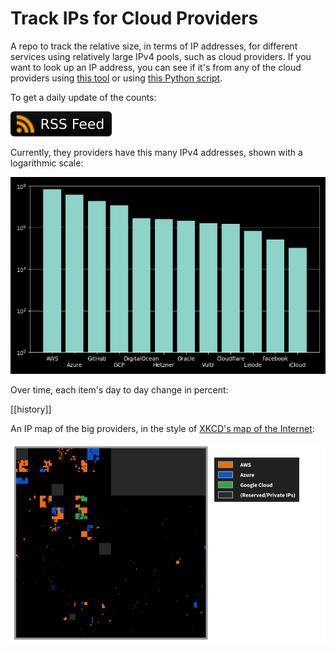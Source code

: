 # Track IPs for Cloud Providers

A repo to track the relative size, in terms of IP addresses, for different services using relatively large IPv4 pools, such as cloud providers.
If you want to look up an IP address, you can see if it's from any of the cloud providers using [this tool](https://cloud-ips.s3-us-west-2.amazonaws.com/index.html) or using [this Python script](https://github.com/seligman/cloud_sizes/blob/master/cloud_db/lookup_ip_address.py).

To get a daily update of the counts:

[![RSS Icon](images/rss_badge.svg)](https://raw.githubusercontent.com/seligman/cloud_sizes/master/rss.xml)

Currently, they providers have this many IPv4 addresses, shown with a logarithmic scale:

![Compared](images/main.png)

Over time, each item's day to day change in percent:

[[history]]

An IP map of the big providers, in the style of [XKCD's map of the Internet](https://xkcd.com/195/):

![map](images/map.png)
